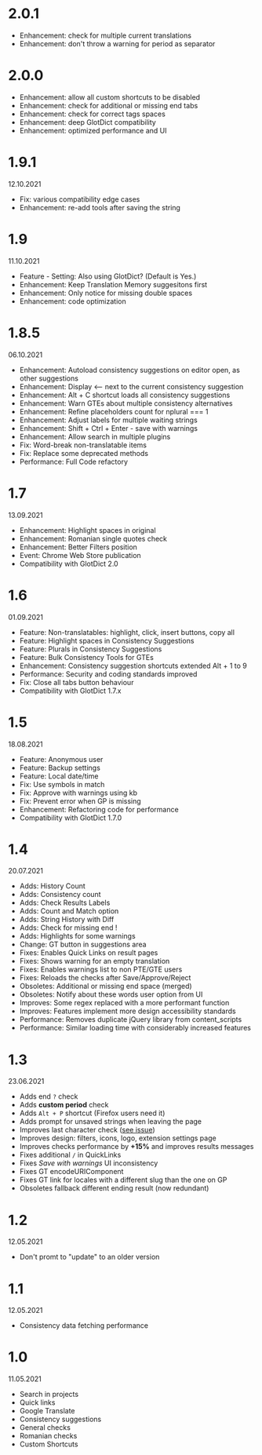 # 2.0.1
- Enhancement: check for multiple current translations
- Enhancement: don't throw a warning for period as separator

# 2.0.0
- Enhancement: allow all custom shortcuts to be disabled
- Enhancement: check for additional or missing end tabs 
- Enhancement: check for correct tags spaces
- Enhancement: deep GlotDict compatibility
- Enhancement: optimized performance and UI

# 1.9.1
12.10.2021
- Fix: various compatibility edge cases
- Enhancement: re-add tools after saving the string

# 1.9
11.10.2021
- Feature - Setting: Also using GlotDict? (Default is Yes.)
- Enhancement: Keep Translation Memory suggesitons first
- Enhancement: Only notice for missing double spaces
- Enhancement: code optimization

# 1.8.5
06.10.2021
- Enhancement: Autoload consistency suggestions on editor open, as other suggestions
- Enhancement: Display ⟵ next to the current consistency suggestion
- Enhancement: Alt + C shortcut loads all consistency suggestions
- Enhancement: Warn GTEs about multiple consistency alternatives
- Enhancement: Refine placeholders count for nplural === 1
- Enhancement: Adjust labels for multiple waiting strings
- Enhancement: Shift + Ctrl + Enter - save with warnings
- Enhancement: Allow search in multiple plugins
- Fix: Word-break non-translatable items
- Fix: Replace some deprecated methods
- Performance: Full Code refactory

# 1.7
13.09.2021
- Enhancement: Highlight spaces in original
- Enhancement: Romanian single quotes check
- Enhancement: Better Filters position
- Event: Chrome Web Store publication
- Compatibility with GlotDict 2.0

# 1.6
01.09.2021
- Feature: Non-translatables: highlight, click, insert buttons, copy all
- Feature: Highlight spaces in Consistency Suggestions
- Feature: Plurals in Consistency Suggestions
- Feature: Bulk Consistency Tools for GTEs
- Enhancement: Consistency suggestion shortcuts extended Alt + 1 to 9
- Performance: Security and coding standards improved
- Fix: Close all tabs button behaviour
- Compatibility with GlotDict 1.7.x

# 1.5
18.08.2021
- Feature: Anonymous user
- Feature: Backup settings
- Feature: Local date/time
- Fix: Use symbols in match
- Fix: Approve with warnings using kb
- Fix: Prevent error when GP is missing
- Enhancement: Refactoring code for performance
- Compatibility with GlotDict 1.7.0

# 1.4
20.07.2021
- Adds: History Count
- Adds: Consistency count
- Adds: Check Results Labels
- Adds: Count and Match option
- Adds: String History with Diff
- Adds: Check for missing end !
- Adds: Highlights for some warnings
- Change: GT button in suggestions area
- Fixes: Enables Quick Links on result pages
- Fixes: Shows warning for an empty translation
- Fixes: Enables warnings list to non PTE/GTE users
- Fixes: Reloads the checks after Save/Approve/Reject
- Obsoletes: Additional or missing end space (merged)
- Obsoletes: Notify about these words user option from UI
- Improves: Some regex replaced with a more performant function
- Improves: Features implement more design accessibility standards
- Performance: Removes duplicate jQuery library from content_scripts
- Performance: Similar loading time with considerably increased features

# 1.3
23.06.2021
* Adds end `?` check
* Adds **custom period** check
* Adds `Alt + P` shortcut (Firefox users need it)
* Adds prompt for unsaved strings when leaving the page
* Improves last character check ([see issue](https://github.com/vlad-timotei/wpgp-tools/issues/1#issuecomment-843997677))
* Improves design: filters, icons, logo, extension settings page 
* Improves checks performance by **+15%** and improves results messages
* Fixes additional `/` in QuickLinks
* Fixes *Save with warnings* UI inconsistency
* Fixes GT encodeURIComponent
* Fixes GT link for locales with a different slug than the one on GP
* Obsoletes fallback different ending result (now redundant)

# 1.2
12.05.2021
* Don't promt to "update" to an older version

# 1.1
12.05.2021
* Consistency data fetching performance 

# 1.0
11.05.2021
  * Search in projects
  * Quick links
  * Google Translate
  * Consistency suggestions
  * General checks
  * Romanian checks
  * Custom Shortcuts
